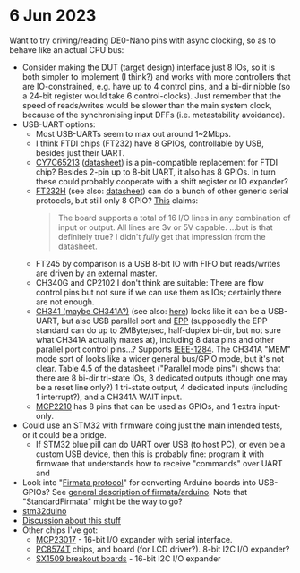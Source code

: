 # 6 Jun 2023

Want to try driving/reading DE0-Nano pins with async clocking, so as to behave like an actual CPU bus:

*   Consider making the DUT (target design) interface just 8 IOs, so it is both simpler to implement (I think?)
    and works with more controllers that are IO-constrained, e.g. have up to 4 control pins, and a bi-dir nibble
    (so a 24-bit register would take 6 control-clocks). Just remember that the speed of reads/writes would be
    slower than the main system clock, because of the synchronising input DFFs (i.e. metastability avoidance).
*   USB-UART options:
    *   Most USB-UARTs seem to max out around 1~2Mbps.
    *   I think FTDI chips (FT232) have 8 GPIOs, controllable by USB, besides just their UART.
    *   [CY7C65213](https://www.digikey.com.au/en/products/detail/cypress-semiconductor-corp/CY7C65213-28PVXI/4765755?utm_adgroup=General&utm_source=google&utm_medium=cpc&utm_campaign=Dynamic%20Search_EN_Product&utm_term=&productid=&utm_id=go_cmp-186164369_adg-11178764849_ad-399539476519_dsa-400671891782_dev-c_ext-52553484031_prd-_sig-CjwKCAjwsvujBhAXEiwA_UXnAO5J0UogPJSq32ci8FQ3f7mMwnLK6-bNPumX4jkVNuEdWCz915pu9hoCKm8QAvD_BwE&gad=1&gclid=CjwKCAjwsvujBhAXEiwA_UXnAO5J0UogPJSq32ci8FQ3f7mMwnLK6-bNPumX4jkVNuEdWCz915pu9hoCKm8QAvD_BwE)
        ([datasheet](https://rocelec.widen.net/view/pdf/lbnf5iposc/CYPR-S-A0004572493-1.pdf?t.download=true&u=5oefqw)) is a pin-compatible replacement for FTDI chip?
        Besides 2-pin up to 8-bit UART, it also has 8 GPIOs. In turn these could probably cooperate with a shift register or IO expander?
    *   [FT232H](https://www.adafruit.com/product/2264) (see also: [datasheet](https://ftdichip.com/wp-content/uploads/2020/07/DS_FT232H.pdf))
        can do a bunch of other generic serial protocols, but still only 8 GPIO?
        [This](https://hamvoip.org/hamradio/USBtoGPIO/) claims:
        >   The board supports a total of 16 I/O lines in any combination of input or output. All lines are 3v or 5V capable.
        ...but is that definitely true? I didn't *fully* get that impression from the datasheet.
    *   FT245 by comparison is a USB 8-bit IO with FIFO but reads/writes are driven by an external master.
    *   CH340G and CP2102 I don't think are suitable: There are flow control pins but not sure if
        we can use them as IOs; certainly there are not enough.
    *   [CH341 (maybe CH341A?)](https://www.anok.ceti.pl/download/ch341ds1.pdf) (see also: [here](http://www.wch-ic.com/products/CH341.html))
        looks like it can be a USB-UART,
        but also USB parallel port and [EPP](https://en.wikipedia.org/wiki/IEEE_1284#IEEE_1284_modes) (supposedly
        the EPP standard can do up to 2MByte/sec, half-duplex bi-dir, but not sure what CH341A actually maxes at),
        including 8 data pins and other parallel port control pins...?
        Supports [IEEE-1284](https://en.wikipedia.org/wiki/IEEE_1284).
        The CH341A "MEM" mode sort of looks like a wider general bus/GPIO mode, but it's not clear.
        Table 4.5 of the datasheet ("Parallel mode pins") shows that there are 8 bi-dir tri-state IOs,
        3 dedicated outputs (though one may be a reset line only?)
        1 tri-state output, 4 dedicated inputs (including 1 interrupt?), and a CH341A WAIT input.
    *   [MCP2210](https://au.mouser.com/datasheet/2/268/MCP2210_USB_to_SPI_Protocol_Converter_with_GPIO__H-2585460.pdf)
        has 8 pins that can be used as GPIOs, and 1 extra input-only.
*   Could use an STM32 with firmware doing just the main intended tests, or it could be a bridge.
    *   If STM32 blue pill can do UART over USB (to host PC), or even be a custom USB device,
        then this is probably fine: program it with firmware that understands how to receive "commands"
        over UART and 
*   Look into "[Firmata protocol](https://github.com/firmata/protocol)" for converting Arduino boards into USB-GPIOs?
    See [general description of firmata/arduino](https://github.com/firmata/arduino). Note that "StandardFirmata"
    might be the way to go?
*   [stm32duino](https://github.com/stm32duino)
*   [Discussion about this stuff](https://www.eevblog.com/forum/microcontrollers/blue-pill-as-a-versatile-interface/)
*   Other chips I've got:
    *   [MCP23017](https://ww1.microchip.com/downloads/en/devicedoc/20001952c.pdf) - 16-bit I/O expander with serial interface.
    *   [PC8574T](https://www.ti.com/product/PCF8574?utm_source=google&utm_medium=cpc&utm_campaign=asc-null-null-GPN_EN-cpc-pf-google-soas&utm_content=PCF8574&ds_k=PCF8574+Datasheet&DCM=yes&gclid=CjwKCAjwsvujBhAXEiwA_UXnANMzhAjyz0bdZUwPuvQ7Afy_hg7jABLcgJ37s3x6XpzLOyZVtRZyBRoCqSYQAvD_BwE&gclsrc=aw.ds) chips, and board (for LCD driver?).
        8-bit I2C I/O expander?
    *   [SX1509 breakout boards](https://www.sparkfun.com/products/13601) - 16-bit I2C I/O expander
